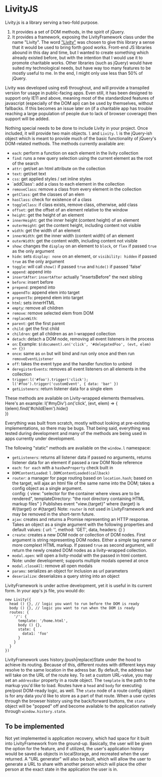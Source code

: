 # LivityJS
Livity.js is a library serving a two-fold purpose.
1. It provides a set of DOM methods, in the spirit of jQuery.
2. It provides a framework, exposing the LivityFramework class under the name "Livity".
The word ["Livity"](https://en.wikipedia.org/wiki/Livity_(spiritual_concept)) was chosen to give this library a sense that it would be used to bring forth good works.  Front-end JS libraries abound in this day and time, but I wanted to create something which already existed before, but with the intention that I would use it to promote charitable works.  Other libraries (such as jQuery) would have suited my technological needs, but have way too many features to be mostly useful to me.  In the end, I might only use less than 50% of jQuery.  

Livity was developed using es6 throughout, and will provide a transpiled version for usage in public-facing apps.  Even still, it has been designed to support only IE11 and above, meaning most of the standardized features of javascript (especially of the DOM api) can be used by themselves, without fallbacks.  If this becomes an issue later on (if a charitable app has trouble reaching a large population of people due to lack of browser coverage) then support will be added.

Nothing special needs to be done to include Livity in your project.  Once included, it will provide two main objects.  `l` and `Livity`.  `l` is the jQuery-ish object which is meant to provide much of the basic functionality of jQuery's DOM-related methods.  The methods currently available are:

* `each`: perform a function on each element in the livity collection
* `find`: runs a new query selection using the current element as the root of the search
* `attr`: get/set an html attribute on the collection
* `text`: get/set text
* `css`: get applied styles / set inline styles
* `addClass': add a class to each element in the collection
* `removeClass`: remove a class from every element in the collection
* `getClass`: get the classes of an elem
* `hasClass`: check for existence of a class
* `toggleClass`: if class exists, remove class, otherwise, add class
* `offset`: get the offset of an element relative to the window
* `height`: get the height of an element
* `innerHeight`: get the inner height (content height) of an element
* `outerHeight`: get the content height, including content not visible
* `width`: get the width of an element
* `innerWidth`: get the inner width (content width) of an element
* `outerWidth`: get the content width, including content not visible
* `show`: changes the `display` on an element to `block`, or `flex` if passed `true` as the only argument
* `hide`: sets `display: none` on an element, or `visibility: hidden` if passed `true` as the only argument
* `toggle`: will call `show()` if passed `true` and `hide()` if passed 'false'
* `append`: append into
* `insertAfter`: `insertAfter` actually "insertsBefore" the next sibling
* `before`: insert before
* `prepend`: prepend into
* `appendTo`: append elem into target
* `prepentTo`: prepend elem into target
* `html`: sets innerHTML
* `empty`: remove all children
* `remove`: remove selected elem from DOM
* `replaceWith`: 
* `parent`: get the first parent
* `child`: get the first child
* `children`: get all children as an l-wrapped collection
* `detach`: detach a DOM node, removing all event listeners in the process
* `on`: Example: `$(document).on('click', '#delegatedFoo', (evt, elem) => {})`
* `once`: same as `on` but will bind and run only once and then run `removeEventListener`
* `off`: takes the event type and the handler function to unbind
* `deregisterEvents`: removes all event listeners on all elements in the collection
* `trigger`: `l('#foo').trigger('click'); l('#foo').trigger('customEvent', { data: 'bar' })`
* `getListeners`: return listener data for a single elem

These methods are available on Livity-wrapped elements themselves.  Here's an example:
    l('#myDiv').on('click', (evt, elem) => {
      l(elem).find('#childElem').hide()      
    })

Everything was built from scratch, mostly without looking at pre-existing implementations, so there may be bugs.  That being said, everything was tested during development and many of the methods are being used in apps currently under development.

The following "static" methods are available on the `window.l` namespace:
* `getListeners`: returns all listener data if passed no arguments, returns listener data for an element if passed a raw DOM Node reference
* `each`: `for each` with a `hasOwnProperty` check built in
* `DOMContentLoaded`: `l.DOMContentLoaded(callback)`
* `router`: a manager for page routing based on `location.hash`; based on the target, will ajax an html file of the same name into the DOM; takes a config object as a single argument.  
    config: {
      view: "selector for the container where views are to be rendered",
      templateDirectory: "the root directory containing HTML markup files"
    }
Publishes event "view.{target}" where {target} is #/{target} or #{target}
Note: `router` is not used in LivityFramework and may be removed in the short-term future.
* `ajax`: creates and returns a Promise representing an HTTP response.  Takes an object as a single argument with the following properties and default values:
    {
      url: '',
      method: 'GET',
      data,
      headers: {}
    } 
* `create`: creates a new DOM node or collection of DOM nodes.  First argument is string representing DOM nodes.  Either a simple tag name or more complext HTML markup.  If passed `true` as second argument, will return the newly created DOM nodes as a livity-wrapped collection.
* `modal.open`: will open a livity-modal with the passed in html content.  Note: under development; supports multiple modals opened at once
* `modal.closeAll`: remove all open modals
* `params`: serializes an object for inclusion as url parameters
* `deserialize`: deserializes a query string into an object

LivityFramework is under active development, yet it is useful in its current form.  In your app's js file, you would do:

    new Livity({
      head () {}, // logic you want to run before the DOM is ready
      body () {}, // logic you want to run when the DOM is ready
      routes: {
        '/': {
          template: '/home.html',
          body () {},
          state: {
            data1: 'foo'
          }
        }
      }
    })

LivityFramework uses history.(push|replace)State under the hood to achieve its routing.  Because of this, different routes with different keys may resolve to the same location in the adress bar.  By default, the address bar will take on the URL of the route key.  To set a custom URL-value, you may set an `addressBar` property in a route object.  The `template` is the path to the markup you'd like to load.  Routes have a `head` and `body` for executing pre/post DOM-ready logic, as well.  The `state` node of a route config object is for any data you'd like to store as a part of that route.  When a user cycles through the browser history using the back/forward buttons, the `state` object will be "popped" off and become available to the application natively through `window.history.state`.  

## To be implemented
Not yet implemented is application recovery, which had space for it built into LivityFramework from the ground-up.  Basically, the user will be given the option for the feature, and if utilized, the user's application history would be saved as objects in localStorage, and recreated when the user returned.  A "URL generator" will also be built, which will allow the user to generate a URL to share with another person which will place the other person at the exact state in the application the user is in.
